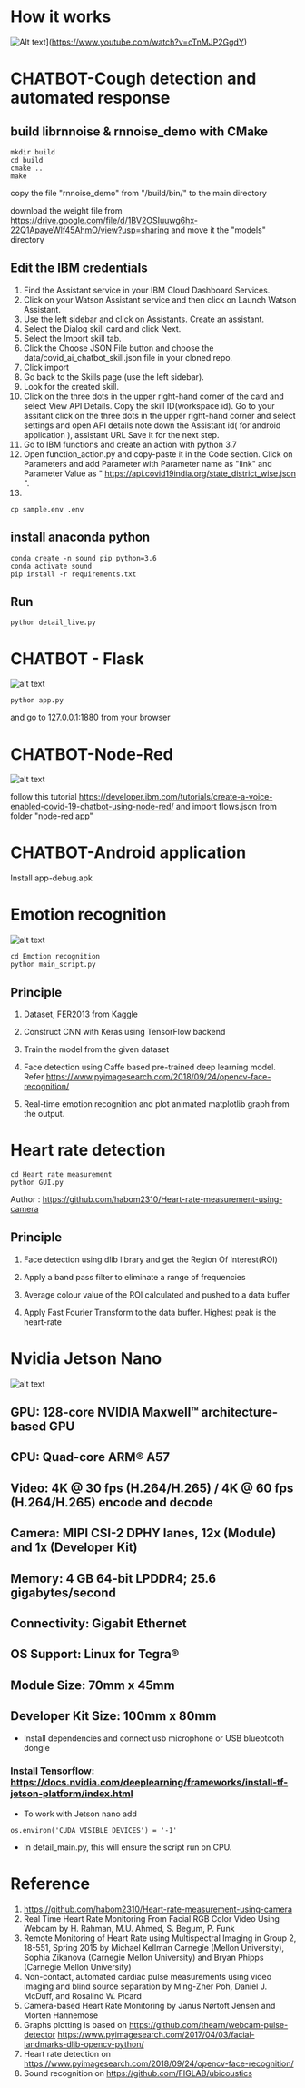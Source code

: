 # How it works
![Alt text](https://img.youtube.com/vi/cTnMJP2GgdY/0.jpg)](https://www.youtube.com/watch?v=cTnMJP2GgdY)

# CHATBOT-Cough detection and automated response

## build librnnoise & rnnoise_demo with CMake

```
mkdir build
cd build
cmake ..
make
```

copy the file "rnnoise_demo" from "/build/bin/" to the main directory

download the weight file from https://drive.google.com/file/d/1BV2OSIuuwg6hx-22Q1ApayeWlf45AhmO/view?usp=sharing
and move it the "models" directory
## Edit the IBM credentials

1. Find the Assistant service in your IBM Cloud Dashboard Services.
2. Click on your Watson Assistant service and then click on Launch Watson Assistant.
3. Use the left sidebar and click on Assistants. Create an assistant.
4. Select the Dialog skill card and click Next.
5. Select the Import skill tab.
6. Click the Choose JSON File button and choose the data/covid_ai_chatbot_skill.json file in your cloned repo.
7. Click import
8. Go back to the Skills page (use the left sidebar).
9. Look for the created skill.
10. Click on the three dots in the upper right-hand corner of the card and select View API Details.
Copy the skill ID(workspace id). Go to your assitant click on the three dots in the upper right-hand corner and select settings and open API details note down the Assistant id( for android application ), assistant URL Save it for the next step.
11. Go to IBM functions and create an action with python 3.7 
12. Open function_action.py and copy-paste it in the Code section. Click on Parameters and add Parameter with Parameter name as "link" and Parameter Value as " https://api.covid19india.org/state_district_wise.json ".
13.
```
cp sample.env .env
```


## install anaconda python
```
conda create -n sound pip python=3.6
conda activate sound
pip install -r requirements.txt
```

## Run

```
python detail_live.py
```
# CHATBOT - Flask
![alt text](https://github.com/kishorkuttan/Covid-19-chatbot-using-IBM-cloud-and-deep-learning/blob/master/flask_chatbot.png?raw=true)

```
python app.py
```
and go to 127.0.0.1:1880 from your browser

# CHATBOT-Node-Red
![alt text](https://github.com/kishorkuttan/Covid-19-chatbot-using-IBM-cloud-and-deep-learning/blob/master/node-red.png?raw=true)

follow this tutorial https://developer.ibm.com/tutorials/create-a-voice-enabled-covid-19-chatbot-using-node-red/
and import flows.json from folder "node-red app"

# CHATBOT-Android application

Install app-debug.apk

# Emotion recognition
![alt text](https://cdn0.tnwcdn.com/wp-content/blogs.dir/1/files/2015/11/ms-kim-emotion-e1447262676416.png)
```
cd Emotion recognition
python main_script.py
```
## Principle
1. Dataset, FER2013 from Kaggle

2. Construct CNN with Keras using TensorFlow backend

3. Train the model from the given dataset

4. Face detection using Caffe based pre-trained deep learning model. Refer https://www.pyimagesearch.com/2018/09/24/opencv-face-recognition/

5. Real-time emotion recognition and plot animated matplotlib graph from the output.

# Heart rate detection

```
cd Heart rate measurement
python GUI.py
```
Author : https://github.com/habom2310/Heart-rate-measurement-using-camera

## Principle

1. Face detection using dlib library and get the Region Of Interest(ROI)

2. Apply a band pass filter to eliminate a range of frequencies

3. Average colour value of the ROI calculated and pushed to a data buffer

4. Apply Fast Fourier Transform to the data buffer. Highest peak is the heart-rate

# Nvidia Jetson Nano
![alt text](https://www.waveshare.com/img/devkit/accBoard/Fan-4010-12V/Fan-4010-12V-3_800.jpg)
## GPU: 128-core NVIDIA Maxwell™ architecture-based GPU
## CPU: Quad-core ARM® A57
## Video: 4K @ 30 fps (H.264/H.265) / 4K @ 60 fps (H.264/H.265) encode and decode
## Camera: MIPI CSI-2 DPHY lanes, 12x (Module) and 1x (Developer Kit)
## Memory: 4 GB 64-bit LPDDR4; 25.6 gigabytes/second
## Connectivity: Gigabit Ethernet
## OS Support: Linux for Tegra®
## Module Size: 70mm x 45mm
## Developer Kit Size: 100mm x 80mm
* Install dependencies and connect usb microphone or USB blueotooth dongle
### Install Tensorflow: https://docs.nvidia.com/deeplearning/frameworks/install-tf-jetson-platform/index.html

* To work with Jetson nano add 

```
os.environ('CUDA_VISIBLE_DEVICES') = '-1' 
```
* In detail_main.py, this will ensure the script run on CPU. 

# Reference
1. https://github.com/habom2310/Heart-rate-measurement-using-camera
2. Real Time Heart Rate Monitoring From Facial RGB Color Video Using Webcam by H. Rahman, M.U. Ahmed, S. Begum, P. Funk
3. Remote Monitoring of Heart Rate using Multispectral Imaging in Group 2, 18-551, Spring 2015 by Michael Kellman Carnegie (Mellon University), Sophia Zikanova (Carnegie Mellon University) and Bryan Phipps (Carnegie Mellon University)
4. Non-contact, automated cardiac pulse measurements using video imaging and blind source separation by Ming-Zher Poh, Daniel J. McDuff, and Rosalind W. Picard
5. Camera-based Heart Rate Monitoring by Janus Nørtoft Jensen and Morten Hannemose
6. Graphs plotting is based on https://github.com/thearn/webcam-pulse-detector
https://www.pyimagesearch.com/2017/04/03/facial-landmarks-dlib-opencv-python/
7. Heart rate detection on https://www.pyimagesearch.com/2018/09/24/opencv-face-recognition/
8. Sound recognition on  https://github.com/FIGLAB/ubicoustics



